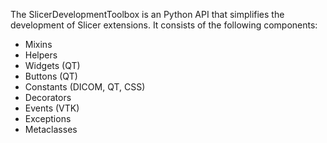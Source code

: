 The SlicerDevelopmentToolbox is an Python API that simplifies the development of Slicer extensions. It consists of the 
following components:

* Mixins
* Helpers
* Widgets (QT)
* Buttons (QT)
* Constants (DICOM, QT, CSS)
* Decorators
* Events (VTK)
* Exceptions
* Metaclasses
